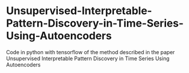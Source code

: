 # Unsupervised-Interpretable-Pattern-Discovery-in-Time-Series-Using-Autoencoders
Code in python with tensorflow of the method described in the paper Unsupervised Interpretable Pattern Discovery in Time Series Using Autoencoders
